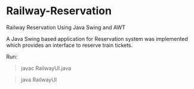 # Railway-Reservation
Railway Reservation Using Java Swing and AWT

A Java Swing based application for Reservation system was implemented which provides an
interface to reserve train tickets.

Run:

>javac RailwayUI.java

>java RailwayUI

